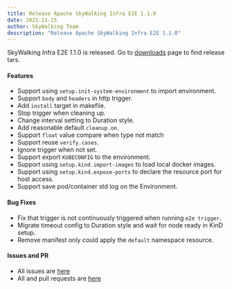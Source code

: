 ```yaml
---
title: Release Apache SkyWalking Infra E2E 1.1.0
date: 2021-11-15
author: SkyWalking Team
description: "Release Apache SkyWalking Infra E2E 1.1.0"
---
```


SkyWalking Infra E2E 1.1.0 is released. Go to [downloads](https://skywalking.apache.org/downloads) page to find release tars.

#### Features
* Support using `setup.init-system-environment` to import environment.
* Support `body` and `headers` in http trigger.
* Add `install` target in makefile.
* Stop trigger when cleaning up.
* Change interval setting to Duration style.
* Add reasonable default `cleanup.on`.
* Support `float` value compare when type not match
* Support reuse `verify.cases`.
* Ignore trigger when not set.
* Support export `KUBECONFIG` to the environment.
* Support using `setup.kind.import-images` to load local docker images.
* Support using `setup.kind.expose-ports` to declare the resource port for host access.
* Support save pod/container std log on the Environment.

#### Bug Fixes
* Fix that trigger is not continuously triggered when running `e2e trigger`.
* Migrate timeout config to Duration style and wait for node ready in KinD setup.
* Remove manifest only could apply the `default` namespace resource.

#### Issues and PR
- All issues are [here](https://github.com/apache/skywalking/milestone/102?closed=1)
- All and pull requests are [here](https://github.com/apache/skywalking-infra-e2e/pulls?q=is%3Apr+is%3Aclosed+milestone%3A1.1.0)